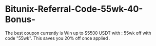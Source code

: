 # Bitunix-Referral-Code-55wk-40-Bonus-
The best  coupon  currently is Win up to $5500 USDT with : 55wk off with code "55wk". This   saves you 20% off once applied .
